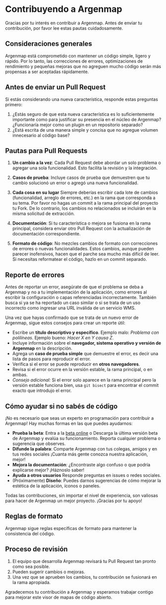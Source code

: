 # Contribuyendo a Argenmap


Gracias por tu interés en contribuir a Argenmap. Antes de enviar tu contribución, por favor lee estas pautas cuidadosamente.


## Consideraciones generales


Argenmap está comprometido con mantener un código simple, ligero y rápido. Por lo tanto, las correcciones de errores, optimizaciones de rendimiento y pequeñas mejoras que no agreguen mucho código serán más propensas a ser aceptadas rápidamente.


## Antes de enviar un Pull Request


Si estás considerando una nueva característica, responde estas preguntas primero:


1. ¿Estás seguro de que esta nueva característica es lo suficientemente importante como para justificar su presencia en el núcleo de Argenmap? ¿Funcionaría mejor como un plugin en un repositorio separado?
2. ¿Está escrita de una manera simple y concisa que no agregue volumen innecesario al código base?


## Pautas para Pull Requests


1. **Un cambio a la vez**: Cada Pull Request debe abordar un solo problema o agregar una sola funcionalidad. Esto facilita la revisión y la integración.


2. **Casos de prueba**: Incluye casos de prueba que demuestren que tu cambio solucionó un error o agregó una nueva funcionalidad.


3. **Cada cosa en su lugar** Siempre deberías escribir cada lote de cambios (funcionalidad, arreglo de errores, etc.) en la rama que corresponda a su tema. Por favor no hagas un commit a la rama principal del proyecto tu Fork. De lo contrario, los cambios no relacionados se incluirán en la misma solicitud de extracción.


4. **Documentación**: Si tu característica o mejora se fusiona en la rama principal, considera enviar otro Pull Request con la actualización de documentación correspondiente.


5. **Formato de código**: No mezcles cambios de formato con correcciones de errores o nuevas funcionalidades. Estos cambios, aunque pueden parecer inofensivos, hacen que el parche sea mucho más difícil de leer. Si necesitas reformatear el código, hazlo en un commit separado.


## Reporte de errores


Antes de reportar un error, asegúrate de que el problema se deba a Argenmap y no a tu implementación de la aplicación, como errores al escribir la configuración o capas referenciadas incorrectamente. También busca si ya se ha reportado un caso similar o si se trata de un uso incorrecto como ingresar una URL inválida de un servicio WMS.


Una vez que hayas confirmado que se trata de un nuevo error de Argenmap, sigue estos consejos para crear un reporte útil:


- Escribe un **título descriptivo y específico**. Ejemplo malo: *Problema con polilíneas*. Ejemplo bueno: *Hacer X en Y causa Z*.
- Incluye información sobre el **navegador, sistema operativo y versión de Argenmap** en la descripción.
- Agrega un **caso de prueba simple** que demuestre el error, es decir una lista de pasos para reproducir el error.
- Verifica si el error se puede reproducir en **otros navegadores**.
- Revisa si el error ocurre en la versión estable, la rama principal, o en ambas.
- *Consejo adicional:* Si el error solo aparece en la rama principal pero la versión estable funciona bien, usa `git bisect` para encontrar el commit exacto que introdujo el error.






## Cómo ayudar si no sabés de código


¡No es necesario que seas un experto en programación para contribuir a Argenmap! Hay muchas formas en las que puedes ayudarnos:


- **Prueba la beta**: Entra a la [beta online](https://mapa.ign.gob.ar/beta/) o Descarga la última versión beta de Argenmap y evalúa su funcionamiento. Reporta cualquier problema o sugerencia que observes.
- **Difunde la palabra**: Comparte Argenmap con tus colegas, amigos y en tus redes sociales ¡Cuanta más gente conozca nuestra aplicación, mejor!
- **Mejora la documentación**: ¿Encontraste algo confuso o que podría explicarse mejor? ¡Háznoslo saber!
- **Ayuda a otros usuarios** Responde preguntas en issues o redes sociales.
- (Próximamente) **Diseño**: Puedes darnos sugerencias de cómo mejorar la estética de la aplicación, íconos o paneles.

Todas las contribuciones, sin importar el nivel de experiencia, son valiosas para hacer de Argenmap un mejor proyecto. ¡Gracias por tu apoyo!


## Reglas de formato


Argenmap sigue reglas específicas de formato para mantener la consistencia del código.


## Proceso de revisión


1. El equipo que desarrolla Argenmap revisará tu Pull Request tan pronto como sea posible.
2. Pueden sugerir cambios o mejoras.
3. Una vez que se aprueben los cambios, tu contribución se fusionará en la rama apropiada.




Agradecemos tu contribución a Argenmap y esperamos trabajar contigo para mejorar este visor de mapas de código abierto.
